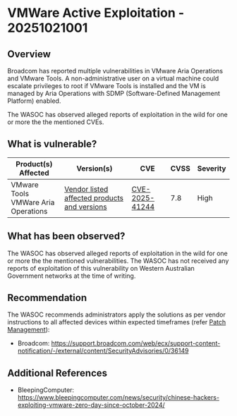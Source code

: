 # VMWare Active Exploitation - 20251021001

## Overview

Broadcom has reported multiple vulnerabilities in VMware Aria Operations and VMware Tools. A non-administrative user on a virtual machine could escalate privileges to root if VMware Tools is installed and the VM is managed by Aria Operations with SDMP (Software-Defined Management Platform) enabled.

The WASOC has observed alleged reports of exploitation in the wild for one or more the the mentioned CVEs.

## What is vulnerable?

| Product(s) Affected         | Version(s)                           | CVE                                                                    | CVSS | Severity  |
| --------------------------- | ------------------------------------ | ---------------------------------------------------------------------- | ---- | --------- |
| VMware Tools <br> VMWare Aria Operations | [Vendor listed affected products and versions](https://support.broadcom.com/web/ecx/support-content-notification/-/external/content/SecurityAdvisories/0/36149) | [CVE-2025-41244](https://nvd.nist.gov/vuln/detail/CVE-2025-41244) | 7.8 | High |

## What has been observed?

The WASOC has observed alleged reports of exploitation in the wild for one or more the the mentioned vulnerabilities.
The WASOC has not received any reports of exploitation of this vulnerability on Western Australian Government networks at the time of writing.

## Recommendation

The WASOC recommends administrators apply the solutions as per vendor instructions to all affected devices within expected timeframes (refer [Patch Management](../guidelines/patch-management.md)):

- Broadcom: <https://support.broadcom.com/web/ecx/support-content-notification/-/external/content/SecurityAdvisories/0/36149>

## Additional References

- BleepingComputer: <https://www.bleepingcomputer.com/news/security/chinese-hackers-exploiting-vmware-zero-day-since-october-2024/>
